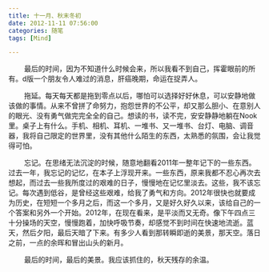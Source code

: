 ```yaml
---
title: 十一月、秋末冬初
date: 2012-11-11 07:56:00
categories: 随笔
tags: [Mind]

---
```

        最后的时间，因为不知道什么时候会来，所以我看不到自己，挥霍眼前的所有。d版一个朋友令人难过的消息，肝癌晚期，命运在捉弄人。  

        拖延。每天每天都是拖到零点以后，哪怕可以选择好好休息，可以安静地做该做的事情。从来不曾拼了命努力，抱怨世界的不公平，却又那么胆小、在意别人的眼光、没有勇气做完完全全的自己。想读的书，读不完，安安静静地躺在Nook里。桌子上有什么。手机、相机、耳机、一堆书、又一堆书、台灯、电脑、调音器，我将自己限定的世界里，没有其他什么陌生的东西，太熟悉的氛围，会让我觉得可怕。  

        忘记。在思绪无法沉淀的时候，随意地翻看2011年一整年记下的一些东西。过去一年，我忘记的记忆，在本子上浮现开来。一些东西，原来我都不忍心再次去想起，而过去一些我所度过的艰难的日子，慢慢地在记忆里淡去。这些，我不该忘记。每次遇到低谷，是曾经这些艰难，给我了勇气和方向。2012年很快也就要成为历史，在短短一个多月之后，而这一个多月，又是好久好久以来，该给自己的一个答案和另外一个开始。2012年，在现在看来，是平淡而又无奇。像下午四点三十分操场的天空，慢慢跑着，加快呼吸节奏，却感觉不到时间在快速地流逝。蓝天，然后夕阳，最后天暗了下来。有多少人看到那转瞬即逝的美景，那天空。落日之前，一点的余晖和冒出山头的新月。  

        最后的时间，最后的美景。我应该抓住的，秋天残存的余温。
